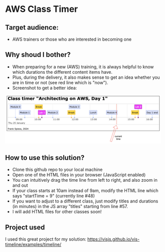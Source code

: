 # AWS Class Timer

## Target audience:

* AWS trainers or those who are interested in becoming one

## Why shoud I bother?

* When preparing for a new (AWS) training, it is always helpful to know which durations the different content items have.
* Plus, during the delivery, it also makes sense to get an idea whether you are in time or not (see red line which is "now").
* Screenshot to get a better idea:
  
![AWS class timer image](./img/aws-class-timer-2.png)

## How to use this solution?

* Clone this github repo to your local machine
* Open one of the HTML files in your browser (JavaScript enabled)
* You can intuitively drag the time line from left to right, and also zoom in and out
* If your class starts at 10am instead of 9am, modify the HTML line which says "startTime = 9" (currently line #48)
* If you want to adjust to a different class, just modify titles and durations (in minutes) in the JS array "titles" starting from line #57.
* I will add HTML files for other classes soon!

## Project used

I used this great project for my solution: https://visjs.github.io/vis-timeline/examples/timeline/
